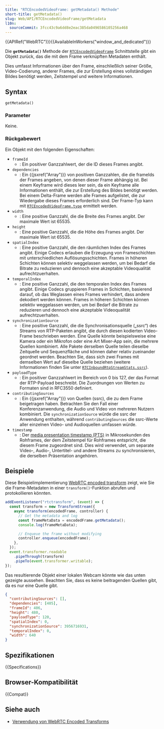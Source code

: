 ```yaml
---
title: "RTCEncodedVideoFrame: getMetadata() Methode"
short-title: getMetadata()
slug: Web/API/RTCEncodedVideoFrame/getMetadata
l10n:
  sourceCommit: 3fcc43c9a6dd8e2eac385da0496586105256a468
---
```


{{APIRef("WebRTC")}}{{AvailableInWorkers("window_and_dedicated")}}

Die **`getMetadata()`** Methode der [`RTCEncodedVideoFrame`](/de/docs/Web/API/RTCEncodedVideoFrame) Schnittstelle gibt ein Objekt zurück, das die mit dem Frame verknüpften Metadaten enthält.

Dies umfasst Informationen über den Frame, einschließlich seiner Größe, Video-Codierung, anderer Frames, die zur Erstellung eines vollständigen Bildes benötigt werden, Zeitstempel und weitere Informationen.

## Syntax

```js-nolint
getMetadata()
```

### Parameter

Keine.

### Rückgabewert

Ein Objekt mit den folgenden Eigenschaften:

- `frameId`
  - : Ein positiver Ganzzahlwert, der die ID dieses Frames angibt.
- `dependencies`
  - : Ein {{jsxref("Array")}} von positiven Ganzzahlen, die die frameIds der Frames angeben, von denen dieser Frame abhängig ist.
    Bei einem Keyframe wird dieses leer sein, da ein Keyframe alle Informationen enthält, die zur Erstellung des Bildes benötigt werden.
    Bei einem Delta-Frame werden alle Frames aufgelistet, die zur Wiedergabe dieses Frames erforderlich sind.
    Der Frame-Typ kann mit [`RTCEncodedVideoFrame.type`](/de/docs/Web/API/RTCEncodedVideoFrame/type) ermittelt werden.
- `width`
  - : Eine positive Ganzzahl, die die Breite des Frames angibt.
    Der maximale Wert ist 65535.
- `height`
  - : Eine positive Ganzzahl, die die Höhe des Frames angibt.
    Der maximale Wert ist 65535.
- `spatialIndex`
  - : Eine positive Ganzzahl, die den räumlichen Index des Frames angibt.
    Einige Codecs erlauben die Erzeugung von Frameschichten mit unterschiedlichen Auflösungsschichten.
    Frames in höheren Schichten können selektiv weggelassen werden, um bei Bedarf die Bitrate zu reduzieren und dennoch eine akzeptable Videoqualität aufrechtzuerhalten.
- `temporalIndex`
  - : Eine positive Ganzzahl, die den temporalen Index des Frames angibt.
    Einige Codecs gruppieren Frames in Schichten, basierend darauf, ob das Weglassen eines Frames verhindert, dass andere dekodiert werden können.
    Frames in höheren Schichten können selektiv weggelassen werden, um bei Bedarf die Bitrate zu reduzieren und dennoch eine akzeptable Videoqualität aufrechtzuerhalten.
- `synchronizationSource`
  - : Eine positive Ganzzahl, die die Synchronisationsquelle („ssrc“) des Streams von RTP-Paketen angibt, die durch diesen kodierten Video-Frame beschrieben werden.
    Eine Quelle könnte beispielsweise eine Kamera oder ein Mikrofon oder eine Art Mixer-App sein, die mehrere Quellen kombiniert.
    Alle Pakete derselben Quelle teilen dieselbe Zeitquelle und Sequenzfläche und können daher relativ zueinander geordnet werden.
    Beachten Sie, dass sich zwei Frames mit demselben Wert auf dieselbe Quelle beziehen (weitere Informationen finden Sie unter [`RTCInboundRtpStreamStats.ssrc`](/de/docs/Web/API/RTCInboundRtpStreamStats/ssrc)).
- `payloadType`
  - : Ein positiver Ganzzahlwert im Bereich von 0 bis 127, der das Format der RTP-Payload beschreibt.
    Die Zuordnungen von Werten zu Formaten sind in RFC3550 definiert.
- `contributingSources`
  - : Ein {{jsxref("Array")}} von Quellen (ssrc), die zu dem Frame beigetragen haben.
    Betrachten Sie den Fall einer Konferenzanwendung, die Audio und Video von mehreren Nutzern kombiniert.
    Die `synchronizationSource` würde die ssrc der Anwendung enthalten, während `contributingSources` die ssrc-Werte aller einzelnen Video- und Audioquellen umfassen würde.
- `timestamp`
  - : Der [media presentation timestamp (PTS)](https://en.wikipedia.org/wiki/Presentation_timestamp) in Mikrosekunden des Rohframes, der dem Zeitstempel für Rohframes entspricht, die diesem Frame zugeordnet sind.
    Dies wird verwendet, um separate Video-, Audio-, Untertitel- und andere Streams zu synchronisieren, die derselben Präsentation angehören.

## Beispiele

Diese Beispielimplementierung [WebRTC encoded transform](/de/docs/Web/API/WebRTC_API/Using_Encoded_Transforms) zeigt, wie Sie die Frame-Metadaten in einer `transform()`-Funktion abrufen und protokollieren könnten.

```js
addEventListener("rtctransform", (event) => {
  const transform = new TransformStream({
    async transform(encodedFrame, controller) {
      // Get the metadata and log
      const frameMetaData = encodedFrame.getMetadata();
      console.log(frameMetaData);

      // Enqueue the frame without modifying
      controller.enqueue(encodedFrame);
    },
  });
  event.transformer.readable
    .pipeThrough(transform)
    .pipeTo(event.transformer.writable);
});
```

Das resultierende Objekt einer lokalen Webcam könnte wie das unten gezeigte aussehen.
Beachten Sie, dass es keine beitragenden Quellen gibt, da es nur eine Quelle gibt.

```json
{
  "contributingSources": [],
  "dependencies": [405],
  "frameId": 406,
  "height": 480,
  "payloadType": 120,
  "spatialIndex": 0,
  "synchronizationSource": 3956716931,
  "temporalIndex": 0,
  "width": 640
}
```

## Spezifikationen

{{Specifications}}

## Browser-Kompatibilität

{{Compat}}

## Siehe auch

- [Verwendung von WebRTC Encoded Transforms](/de/docs/Web/API/WebRTC_API/Using_Encoded_Transforms)
